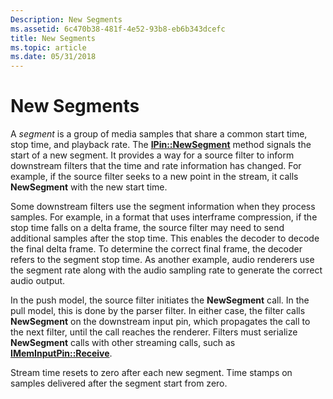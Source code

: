 ```yaml
---
Description: New Segments
ms.assetid: 6c470b38-481f-4e52-93b8-eb6b343dcefc
title: New Segments
ms.topic: article
ms.date: 05/31/2018
---
```


# New Segments

A *segment* is a group of media samples that share a common start time, stop time, and playback rate. The [**IPin::NewSegment**](/windows/desktop/api/Strmif/nf-strmif-ipin-newsegment) method signals the start of a new segment. It provides a way for a source filter to inform downstream filters that the time and rate information has changed. For example, if the source filter seeks to a new point in the stream, it calls **NewSegment** with the new start time.

Some downstream filters use the segment information when they process samples. For example, in a format that uses interframe compression, if the stop time falls on a delta frame, the source filter may need to send additional samples after the stop time. This enables the decoder to decode the final delta frame. To determine the correct final frame, the decoder refers to the segment stop time. As another example, audio renderers use the segment rate along with the audio sampling rate to generate the correct audio output.

In the push model, the source filter initiates the **NewSegment** call. In the pull model, this is done by the parser filter. In either case, the filter calls **NewSegment** on the downstream input pin, which propagates the call to the next filter, until the call reaches the renderer. Filters must serialize **NewSegment** calls with other streaming calls, such as [**IMemInputPin::Receive**](/windows/desktop/api/Strmif/nf-strmif-imeminputpin-receive).

Stream time resets to zero after each new segment. Time stamps on samples delivered after the segment start from zero.

 

 



